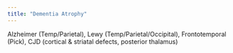```yaml
---
title: "Dementia Atrophy"
---
```

Alzheimer (Temp/Parietal), Lewy (Temp/Parietal/Occipital), Frontotemporal (Pick), CJD (cortical &amp; striatal defects, posterior thalamus)

